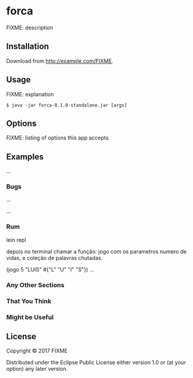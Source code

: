 # forca

FIXME: description

## Installation

Download from http://example.com/FIXME.

## Usage

FIXME: explanation

    $ java -jar forca-0.1.0-standalone.jar [args]

## Options

FIXME: listing of options this app accepts.

## Examples

...

### Bugs

...

...

### Rum

lein repl

depois no terminal chamar a função: jogo com os parametros
numero de vidas, e coleção de palavras chutadas.

(jogo 5  "LUIS" #{"L" "U" "I" "S"})
...

### Any Other Sections
### That You Think
### Might be Useful

## License

Copyright © 2017 FIXME

Distributed under the Eclipse Public License either version 1.0 or (at
your option) any later version.
